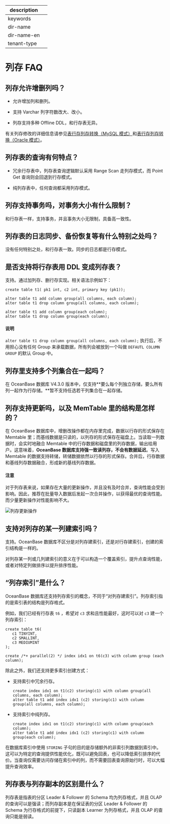 |description||
|---|---|
|keywords||
|dir-name||
|dir-name-en||
|tenant-type||

# 列存 FAQ

## 列存允许增删列吗？

* 允许增加列和删列。

* 支持 Varchar 列字符数改大、改小。

* 列存支持多种 Offline DDL，和行存表无异。

有关列存修改的详细信息请参见[表行存列存转换（MySQL 模式）](../700.reference/300.database-object-management/100.manage-object-of-mysql-mode/200.manage-tables-of-mysql-mode/600.change-table-of-mysql-mode.md)和[表行存列存转换（Oracle 模式）](../700.reference/300.database-object-management/200.manage-object-of-oracle-mode/100.manage-tables-of-oracle-mode/600.change-table-of-oracle-mode.md)。

## 列存表的查询有何特点？

* 冗余行存表中，列存表查询逻辑默认采用 Range Scan 走列存模式，而 Point Get 查询则会回退到行存模式。

* 纯列存表中，任何查询都采用列存模式。

## 列存支持事务吗，对事务大小有什么限制？

和行存表一样，支持事务，并且事务大小无限制，具备高一致性。

## 列存表的日志同步、备份恢复等有什么特别之处吗？

没有任何特别之处，和行存表一致。同步的日志都是行存模式。

## 是否支持将行存表用 DDL 变成列存表？

支持。通过加列存、删行存实现。相关语法示例如下：

```shell
create table t1( pk1 int, c2 int, primary key (pk1));

alter table t1 add column group(all columns, each column);
alter table t1 drop column group(all columns, each column);

alter table t1 add column group(each column);
alter table t1 drop column group(each column);
```

<main id="notice" type='explain'>
  <h4>说明</h4>
  <p><code>alter table t1 drop column group(all columns, each column);</code> 执行后，不用担心没有任何 Group 来承载数据，所有列会被放到一个叫做 <code>DEFAUTL COLUMN GROUP</code> 的默认 Group 中。</p>
</main>


## 列存里支持多个列集合在一起吗？

在 OceanBase 数据库 V4.3.0 版本中，仅支持**要么每个列独立存储，要么所有列一起作为行存储。**暂不支持任选若干列集合在一起存储。

## 列存支持更新吗，以及 MemTable 里的结构是怎样的？

在 OceanBase 数据库中，增删改操作都在内存里完成，数据以行存的形式保存在 Memtable 里；而基线数据是只读的，以列存的形式保存在磁盘上。当读取一列数据时，会实时地融合 Memtable 中的行存数据和磁盘里的列存数据，输出给用户。这意味着，**OceanBase 数据库支持强一致读列存，不会有数据延迟**。写入 Memtable 的数据支持转储，转储数据依然以行存的形式保存。合并后，行存数据和基线列存数据融合，形成新的基线列存数据。

<main id="notice" type='notice'>
  <h4>注意</h4>
  <p>对于列存表来说，如果存在大量的更新操作，并且没有及时合并，查询性能会受到影响。因此，推荐在批量导入数据后发起一次合并操作，以获得最优的查询性能。而少量更新操作对性能影响不大。</p>
</main>

![列存更新操作](https://obbusiness-private.oss-cn-shanghai.aliyuncs.com/doc/img/observer-enterprise/V4.3.0/8.faq/Column%20update.jpg)

## 支持对列存的某一列建索引吗？

支持。OceanBase 数据库不区分是对列存建索引，还是对行存建索引，创建的索引结构是一样的。

对列存某一列或几列建索引的意义在于可以构造一个覆盖索引，提升点查询性能，或者对特定列做排序以提升排序性能。

## “列存索引”是什么？

OceanBase 数据库还支持列存索引的概念，不同于“对列存建索引”。列存索引指的是索引表的结构是列存格式。

例如，我们已经有行存表 `t6` ，希望对 `c3` 求和且性能最好，这时可以对 `c3` 建一个列存索引：

```shell
create table t6(
   c1 TINYINT,
   c2 SMALLINT,
   c3 MEDIUMINT
);

create /*+ parallel(2) */ index idx1 on t6(c3) with column group (each column);

```

除此之外，我们还支持更多索引创建方式：

* 支持索引中冗余行存。

  ```shell
  create index idx1 on t1(c2) storing(c1) with column group(all columns, each column);
  alter table t1 add index idx1 (c2) storing(c1) with column group(all columns, each column);
  ```

* 支持索引中纯列存。

  ```
  create index idx1 on t1(c2) storing(c1) with column group(each column);
  alter table t1 add index idx1 (c2) storing(c1) with column group(each column);
  ```

在数据库索引中使用 `STORING` 子句的目的是存储额外的非索引列数据到索引中。这可以为特定的查询提供性能优化，既可以避免回表，也可以降低索引排序的代价。当查询仅需要访问存储在索引中的列，而不需要回表查询原始行时，可以大幅提升查询效率。

## 列存表与列存副本的区别是什么？

列存表是指表的分区 Leader & Follower 的 Schema 均为列存格式，并且 OLAP 的查询可以是强读；而列存副本是在保证表的分区 Leader & Follower 的 Schema 为行存格式的前提下，只读副本 Learner 为列存格式，并且 OLAP 的查询只能是弱读。

